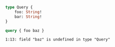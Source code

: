 ```graphql
type Query {
    foo: String!
    bar: String!
}
```

```graphql
query { foo baz }
```

```
1:13: field "baz" is undefined in type "Query"
```